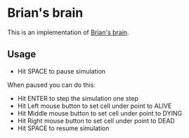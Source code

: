 # Brian's brain

This is an implementation of [Brian's brain](http://en.wikipedia.org/wiki/Brian%27s_Brain).

## Usage

 * Hit SPACE to pause simulation

When paused you can do this:

 * Hit ENTER to step the simulation one step
 * Hit Left mouse button to set cell under point to ALIVE
 * Hit Middle mouse button to set cell under point to DYING
 * Hit Right mouse button to set cell under point to DEAD
 * Hit SPACE to resume simulation



